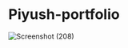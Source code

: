 # Piyush-portfolio
![Screenshot (208)](https://user-images.githubusercontent.com/69582531/215853639-49d2c296-a358-4840-a2e8-7b6d0d44b44f.png)
